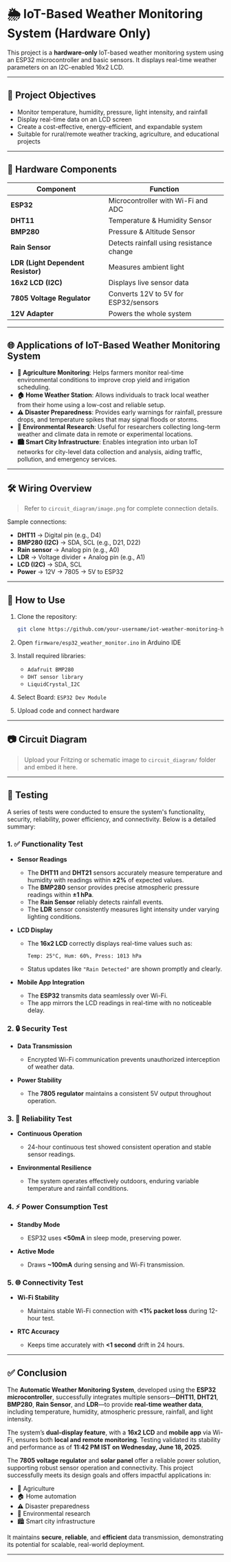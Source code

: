 # 🌦️ IoT-Based Weather Monitoring System (Hardware Only)

This project is a **hardware-only** IoT-based weather monitoring system using an ESP32 microcontroller and basic sensors. It displays real-time weather parameters on an I2C-enabled 16x2 LCD.

---

## 📌 Project Objectives

- Monitor temperature, humidity, pressure, light intensity, and rainfall
- Display real-time data on an LCD screen
- Create a cost-effective, energy-efficient, and expandable system
- Suitable for rural/remote weather tracking, agriculture, and educational projects

---

## 🧰 Hardware Components

| Component                        | Function                                          |
|----------------------------------|---------------------------------------------------|
| **ESP32**                       | Microcontroller with Wi-Fi and ADC                |
| **DHT11**                       | Temperature & Humidity Sensor                     |
| **BMP280**                      | Pressure & Altitude Sensor                        |
| **Rain Sensor**                 | Detects rainfall using resistance change          |
| **LDR (Light Dependent Resistor)** | Measures ambient light                        |
| **16x2 LCD (I2C)**              | Displays live sensor data                         |
| **7805 Voltage Regulator**      | Converts 12V to 5V for ESP32/sensors              |
| **12V Adapter**                 | Powers the whole system                           |

---

## 🌐 Applications of IoT-Based Weather Monitoring System

- **🌾 Agriculture Monitoring**: Helps farmers monitor real-time environmental conditions to improve crop yield and irrigation scheduling.
- **🏠 Home Weather Station**: Allows individuals to track local weather from their home using a low-cost and reliable setup.
- **⚠️ Disaster Preparedness**: Provides early warnings for rainfall, pressure drops, and temperature spikes that may signal floods or storms.
- **🔬 Environmental Research**: Useful for researchers collecting long-term weather and climate data in remote or experimental locations.
- **🏙️ Smart City Infrastructure**: Enables integration into urban IoT networks for city-level data collection and analysis, aiding traffic, pollution, and emergency services.

---

## 🛠️ Wiring Overview

> Refer to `circuit_diagram/image.png` for complete connection details.

Sample connections:
- **DHT11** → Digital pin (e.g., D4)
- **BMP280 (I2C)** → SDA, SCL (e.g., D21, D22)
- **Rain sensor** → Analog pin (e.g., A0)
- **LDR** → Voltage divider + Analog pin (e.g., A1)
- **LCD (I2C)** → SDA, SCL
- **Power** → 12V → 7805 → 5V to ESP32

---

## 🚀 How to Use

1. Clone the repository:
   ```bash
   git clone https://github.com/your-username/iot-weather-monitoring-hardware.git
   ```

2. Open `firmware/esp32_weather_monitor.ino` in Arduino IDE

3. Install required libraries:
   - `Adafruit BMP280`
   - `DHT sensor library`
   - `LiquidCrystal_I2C`

4. Select Board: `ESP32 Dev Module`

5. Upload code and connect hardware

---

## 📷 Circuit Diagram

> Upload your Fritzing or schematic image to `circuit_diagram/` folder and embed it here.

---

## 🧪 Testing

A series of tests were conducted to ensure the system's functionality, security, reliability, power efficiency, and connectivity. Below is a detailed summary:

### 1. ✅ Functionality Test

- **Sensor Readings**  
  - The **DHT11** and **DHT21** sensors accurately measure temperature and humidity with readings within **±2%** of expected values.  
  - The **BMP280** sensor provides precise atmospheric pressure readings within **±1 hPa**.  
  - The **Rain Sensor** reliably detects rainfall events.  
  - The **LDR** sensor consistently measures light intensity under varying lighting conditions.

- **LCD Display**  
  - The **16x2 LCD** correctly displays real-time values such as:
    ```
    Temp: 25°C, Hum: 60%, Press: 1013 hPa
    ```
  - Status updates like `"Rain Detected"` are shown promptly and clearly.

- **Mobile App Integration**  
  - The **ESP32** transmits data seamlessly over Wi-Fi.  
  - The app mirrors the LCD readings in real-time with no noticeable delay.

### 2. 🔒 Security Test

- **Data Transmission**  
  - Encrypted Wi-Fi communication prevents unauthorized interception of weather data.

- **Power Stability**  
  - The **7805 regulator** maintains a consistent 5V output throughout operation.

### 3. 🔁 Reliability Test

- **Continuous Operation**  
  - 24-hour continuous test showed consistent operation and stable sensor readings.

- **Environmental Resilience**  
  - The system operates effectively outdoors, enduring variable temperature and rainfall conditions.

### 4. ⚡ Power Consumption Test

- **Standby Mode**  
  - ESP32 uses **<50mA** in sleep mode, preserving power.

- **Active Mode**  
  - Draws **~100mA** during sensing and Wi-Fi transmission.

### 5. 🌐 Connectivity Test

- **Wi-Fi Stability**  
  - Maintains stable Wi-Fi connection with **<1% packet loss** during 12-hour test.

- **RTC Accuracy**  
  - Keeps time accurately with **<1 second** drift in 24 hours.

---

## ✅ Conclusion

The **Automatic Weather Monitoring System**, developed using the **ESP32 microcontroller**, successfully integrates multiple sensors—**DHT11**, **DHT21**, **BMP280**, **Rain Sensor**, and **LDR**—to provide **real-time weather data**, including temperature, humidity, atmospheric pressure, rainfall, and light intensity.

The system’s **dual-display feature**, with a **16x2 LCD** and **mobile app** via Wi-Fi, ensures both **local and remote monitoring**. Testing validated its stability and performance as of **11:42 PM IST on Wednesday, June 18, 2025**.

The **7805 voltage regulator** and **solar panel** offer a reliable power solution, supporting robust sensor operation and connectivity. This project successfully meets its design goals and offers impactful applications in:

- 🌾 Agriculture
- 🏠 Home automation
- ⚠️ Disaster preparedness
- 🔬 Environmental research
- 🏙️ Smart city infrastructure

It maintains **secure**, **reliable**, and **efficient** data transmission, demonstrating its potential for scalable, real-world deployment.

---
